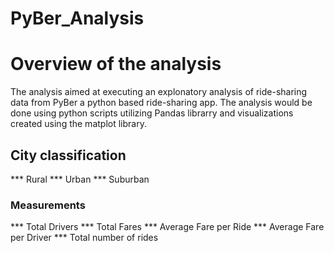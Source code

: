 # PyBer_Analysis
# Overview of the analysis
The analysis aimed at executing an explonatory analysis of ride-sharing data from PyBer a python based ride-sharing app. The analysis would be done using python scripts utilizing Pandas librarry and visualizations created using the matplot library.
## City classification
*** Rural
*** Urban
*** Suburban
### Measurements
*** Total Drivers
*** Total Fares
*** Average Fare per Ride
*** Average Fare per Driver
*** Total number of rides



